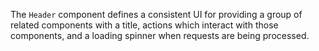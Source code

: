
The `Header` component defines a consistent UI for providing a group of related components with a title, actions which interact with those components, and a loading spinner when requests are being processed.